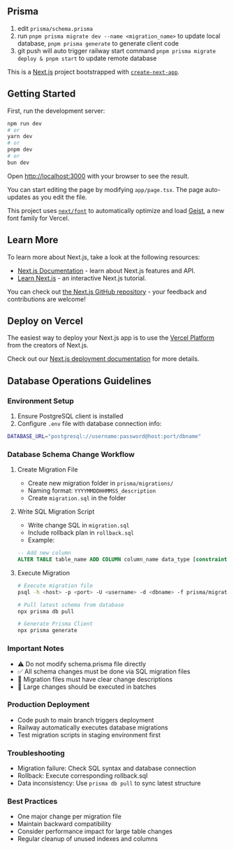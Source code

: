 ## Prisma

1. edit `prisma/schema.prisma`
2. run `pnpm prisma migrate dev --name <migration_name>` to update local database, `pnpm prisma generate` to generate client code
3. git push will auto trigger railway start command `pnpm prisma migrate deploy & pnpm start` to update remote database

This is a [Next.js](https://nextjs.org) project bootstrapped with [`create-next-app`](https://nextjs.org/docs/app/api-reference/cli/create-next-app).

## Getting Started

First, run the development server:

```bash
npm run dev
# or
yarn dev
# or
pnpm dev
# or
bun dev
```

Open [http://localhost:3000](http://localhost:3000) with your browser to see the result.

You can start editing the page by modifying `app/page.tsx`. The page auto-updates as you edit the file.

This project uses [`next/font`](https://nextjs.org/docs/app/building-your-application/optimizing/fonts) to automatically optimize and load [Geist](https://vercel.com/font), a new font family for Vercel.

## Learn More

To learn more about Next.js, take a look at the following resources:

- [Next.js Documentation](https://nextjs.org/docs) - learn about Next.js features and API.
- [Learn Next.js](https://nextjs.org/learn) - an interactive Next.js tutorial.

You can check out [the Next.js GitHub repository](https://github.com/vercel/next.js) - your feedback and contributions are welcome!

## Deploy on Vercel

The easiest way to deploy your Next.js app is to use the [Vercel Platform](https://vercel.com/new?utm_medium=default-template&filter=next.js&utm_source=create-next-app&utm_campaign=create-next-app-readme) from the creators of Next.js.

Check out our [Next.js deployment documentation](https://nextjs.org/docs/app/building-your-application/deploying) for more details.

## Database Operations Guidelines

### Environment Setup

1. Ensure PostgreSQL client is installed
2. Configure `.env` file with database connection info:

```bash
DATABASE_URL="postgresql://username:password@host:port/dbname"
```

### Database Schema Change Workflow

1. Create Migration File

   - Create new migration folder in `prisma/migrations/`
   - Naming format: `YYYYMMDDHHMMSS_description`
   - Create `migration.sql` in the folder

2. Write SQL Migration Script

   - Write change SQL in `migration.sql`
   - Include rollback plan in `rollback.sql`
   - Example:

   ```sql
   -- Add new column
   ALTER TABLE table_name ADD COLUMN column_name data_type [constraints];
   ```

3. Execute Migration

   ```bash
   # Execute migration file
   psql -h <host> -p <port> -U <username> -d <dbname> -f prisma/migrations/YYYYMMDDHHMMSS_description/migration.sql

   # Pull latest schema from database
   npx prisma db pull

   # Generate Prisma Client
   npx prisma generate
   ```

### Important Notes

- ⚠️ Do not modify schema.prisma file directly
- ✅ All schema changes must be done via SQL migration files
- 📝 Migration files must have clear change descriptions
- 🔄 Large changes should be executed in batches

### Production Deployment

- Code push to main branch triggers deployment
- Railway automatically executes database migrations
- Test migration scripts in staging environment first

### Troubleshooting

- Migration failure: Check SQL syntax and database connection
- Rollback: Execute corresponding rollback.sql
- Data inconsistency: Use `prisma db pull` to sync latest structure

### Best Practices

- One major change per migration file
- Maintain backward compatibility
- Consider performance impact for large table changes
- Regular cleanup of unused indexes and columns

```

```

